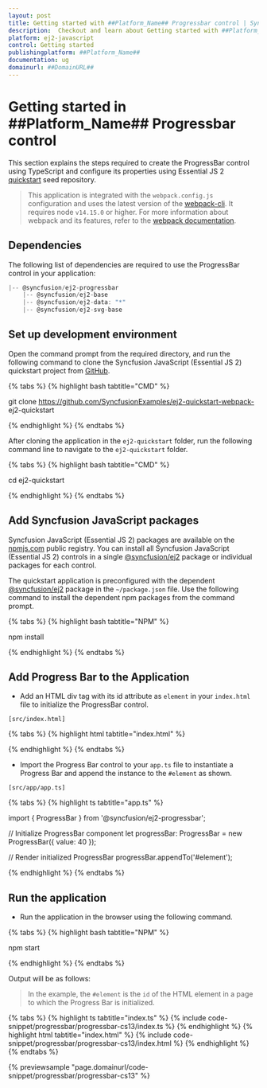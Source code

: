 ```yaml
---
layout: post
title: Getting started with ##Platform_Name## Progressbar control | Syncfusion
description:  Checkout and learn about Getting started with ##Platform_Name## Progressbar control of Syncfusion Essential JS 2 and more details.
platform: ej2-javascript
control: Getting started 
publishingplatform: ##Platform_Name##
documentation: ug
domainurl: ##DomainURL##
---
```


# Getting started in ##Platform_Name## Progressbar control

This section explains the steps required to create the ProgressBar control using TypeScript and configure its properties using Essential JS 2 [quickstart](https://github.com/SyncfusionExamples/ej2-quickstart-webpack-) seed repository.

> This application is integrated with the `webpack.config.js` configuration and uses the latest version of the [webpack-cli](https://webpack.js.org/api/cli/#commands). It requires node `v14.15.0` or higher. For more information about webpack and its features, refer to the [webpack documentation](https://webpack.js.org/guides/getting-started/).

## Dependencies

The following list of dependencies are required to use the ProgressBar control in your application:

```javascript
|-- @syncfusion/ej2-progressbar
    |-- @syncfusion/ej2-base
    |-- @syncfusion/ej2-data: "*"
    |-- @syncfusion/ej2-svg-base
```

## Set up development environment

Open the command prompt from the required directory, and run the following command to clone the Syncfusion JavaScript (Essential JS 2) quickstart project from [GitHub](https://github.com/SyncfusionExamples/ej2-quickstart-webpack-).

{% tabs %}
{% highlight bash tabtitle="CMD" %}

git clone https://github.com/SyncfusionExamples/ej2-quickstart-webpack- ej2-quickstart

{% endhighlight %}
{% endtabs %}

After cloning the application in the `ej2-quickstart` folder, run the following command line to navigate to the `ej2-quickstart` folder.

{% tabs %}
{% highlight bash tabtitle="CMD" %}

cd ej2-quickstart

{% endhighlight %}
{% endtabs %}

## Add Syncfusion JavaScript packages

Syncfusion JavaScript (Essential JS 2) packages are available on the [npmjs.com](https://www.npmjs.com/~syncfusionorg) public registry. You can install all Syncfusion JavaScript (Essential JS 2) controls in a single [@syncfusion/ej2](https://www.npmjs.com/package/@syncfusion/ej2) package or individual packages for each control.

The quickstart application is preconfigured with the dependent [@syncfusion/ej2](https://www.npmjs.com/package/@syncfusion/ej2) package in the `~/package.json` file. Use the following command to install the dependent npm packages from the command prompt.

{% tabs %}
{% highlight bash tabtitle="NPM" %}

npm install

{% endhighlight %}
{% endtabs %}

## Add Progress Bar to the Application

* Add an HTML div tag with its id attribute as `element` in your `index.html` file to initialize the ProgressBar control.

`[src/index.html]`

{% tabs %}
{% highlight html tabtitle="index.html" %}

<!DOCTYPE html>
<html lang="en">

<head>
<title>Essential JS 2 ProgressBar</title>
<meta charset="utf-8" />
<meta name="viewport" content="width=device-width, initial-scale=1.0, user-scalable=no" />
<meta name="description" content="Essential JS 2" />
<meta name="author" content="Syncfusion" />
<link rel="shortcut icon" href="resources/favicon.ico" />
<link href="https://maxcdn.bootstrapcdn.com/bootstrap/3.3.7/css/bootstrap.min.css" rel="stylesheet" />
</head>

<body>
<!--element which is going to render-->
<div id="element"></div>
</body>

</html>

{% endhighlight %}
{% endtabs %}

* Import the Progress Bar control to your `app.ts` file to instantiate a Progress Bar and append the  instance to the `#element` as shown.

`[src/app/app.ts]`

{% tabs %}
{% highlight ts tabtitle="app.ts" %}

import { ProgressBar } from '@syncfusion/ej2-progressbar';

// Initialize ProgressBar component
let progressBar: ProgressBar = new ProgressBar({
      value: 40
});

// Render initialized ProgressBar
progressBar.appendTo('#element');

{% endhighlight %}
{% endtabs %}

## Run the application

* Run the application in the browser using the following command.

{% tabs %}
{% highlight bash tabtitle="NPM" %}

npm start

{% endhighlight %}
{% endtabs %}

Output will be as follows:

> In the example, the `#element` is the `id` of the HTML element in a page to which the Progress Bar is initialized.

{% tabs %}
{% highlight ts tabtitle="index.ts" %}
{% include code-snippet/progressbar/progressbar-cs13/index.ts %}
{% endhighlight %}
{% highlight html tabtitle="index.html" %}
{% include code-snippet/progressbar/progressbar-cs13/index.html %}
{% endhighlight %}
{% endtabs %}
          
{% previewsample "page.domainurl/code-snippet/progressbar/progressbar-cs13" %}